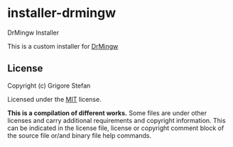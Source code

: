 # installer-drmingw
DrMingw Installer

This is a custom installer for [DrMingw](https://github.com/jrfonseca/drmingw/releases)

## License

Copyright (c) Grigore Stefan

Licensed under the [MIT](LICENSE) license.

**This is a compilation of different works.**
Some files are under other licenses and carry additional requirements and copyright information.
This can be indicated in the license file, license or copyright comment block of the source file or/and binary file help commands.

